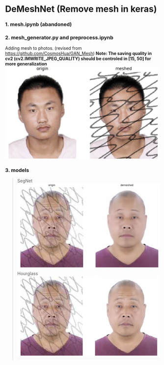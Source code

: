# DeMeshNet (Remove mesh in keras)

### 1. mesh.ipynb (abandoned)

### 2. mesh_generator.py and preprocess.ipynb
Adding mesh to photos. (revised from https://github.com/CosmosHua/GAN_Mesh)
**Note: The saving quality in cv2 (cv2.IMWRITE_JPEG_QUALITY) should be controled in [15, 50] for more generalization**
![add_mesh](results/add_mesh.png)

### 3. models
> SegNet
![segnet](results/segnet_result.jpg)
> Hourglass
![hourglass](results/hourglass_result.jpg)